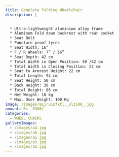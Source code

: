 ```yaml
---
title: Complete Folding Wheelchair
discription: |-
  

  * Ultra-lightweight aluminium alloy frame
  * Aluminum Fold down backrest with rear pocket
  * Seat Belt
  * Puncture proof tyres
  * Seat Width: 16”
  * F / R Wheels: 7” / 16”
  * Seat Depth: 42 cm
  * Total Width in Open Position: 59 /62 cm
  * Total Width in Closing Position: 22 cm
  * Seat to Armrest Height: 22 cm
  * Total Length: 94 cm
  * Seat Height: 50 cm
  * Back Height: 38 cm
  * Total Height: 86 cm
  * Net Weight: 10 kg
  * Max. User Weight: 100 Kg
image: /images/81jruinfktl._sl1500_.jpg
amount: Rs. 8300/-
categories:
  - WHEEL CHAIRS
galleryImages:
  - /images/a4.jpg
  - /images/a6.jpg
  - /images/a5.jpg
  - /images/a3.jpg
  - /images/a2.jpg
---
```

